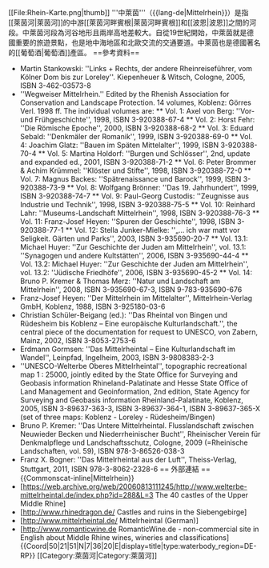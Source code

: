 [[File:Rhein-Karte.png|thumb]]
'''中萊茵'''（{{lang-de|Mittelrhein}}）是指[[萊茵河|萊茵河]]的中游[[萊茵河畔賓根|萊茵河畔賓根]]和[[波恩|波恩]]之間的河段。中萊茵河段為河谷地形且兩岸高地差較大。自從19世紀開始，中萊茵就是德國重要的旅遊景點，也是地中海地區和北歐交流的交通要道。中萊茵也是德國著名的[[葡萄酒|葡萄酒]]產區。
==參考資料==
* Martin Stankowski: ''Links + Rechts, der andere Rheinreiseführer, vom Kölner Dom bis zur Loreley''. Kiepenheuer & Witsch, Cologne, 2005, ISBN 3-462-03573-8
* ''Wegweiser Mittelrhein.'' Edited by the Rhenish Association for Conservation and Landscape Protection. 14 volumes, Koblenz: Görres Verl. 1998 ff. The individual volumes are:
** Vol. 1: Axel von Berg: ''Vor- und Frühgeschichte'', 1998, ISBN 3-920388-67-4
** Vol. 2: Horst Fehr: ''Die Römische Epoche'', 2000, ISBN 3-920388-68-2
** Vol. 3: Eduard Sebald: ''Denkmäler der Romanik'', 1999, ISBN 3-920388-69-0
** Vol. 4: Joachim Glatz: ''Bauen im Späten Mittelalter'', 1999, ISBN 3-920388-70-4
** Vol. 5: Martina Holdorf: ''Burgen und Schlösser'', 2nd, update and expanded ed., 2001, ISBN 3-920388-71-2
** Vol. 6: Peter Brommer & Achim Krümmel: ''Klöster und Stifte'', 1998, ISBN 3-920388-72-0
** Vol. 7: Magnus Backes: ''Spätrenaissance und Barock'', 1999, ISBN 3-920388-73-9
** Vol. 8: Wolfgang Brönner: ''Das 19. Jahrhundert'', 1999, ISBN 3-920388-74-7
** Vol. 9: Paul-Georg Custodis: ''Zeugnisse aus Industrie und Technik'', 1998, ISBN 3-920388-75-5
** Vol. 10: Reinhard Lahr: ''Museums-Landschaft Mittelrhein'', 1998, ISBN 3-920388-76-3
** Vol. 11: Franz-Josef Heyen: ''Spuren der Geschichte'', 1998, ISBN 3-920388-77-1
** Vol. 12: Stella Junker-Mielke: ''„… ich war matt vor Seligkeit. Gärten und Parks'', 2003, ISBN 3-935690-20-7
** Vol. 13.1: Michael Huyer: ''Zur Geschichte der Juden am Mittelrhein'', vol. 13.1: ''Synagogen und andere Kultstätten'', 2006, ISBN 3-935690-44-4
** Vol. 13.2: Michael Huyer: ''Zur Geschichte der Juden am Mittelrhein'', vol. 13.2: ''Jüdische Friedhöfe'', 2006, ISBN 3-935690-45-2
** Vol. 14: Bruno P. Kremer & Thomas Merz: ''Natur und Landschaft am Mittelrhein'', 2008, ISBN 3-935690-67-3, ISBN 9-783-935690-676
* Franz-Josef Heyen: ''Der Mittelrhein im Mittelalter'', Mittelrhein-Verlag GmbH, Koblenz, 1988, ISBN 3-925180-03-6
* Christian Schüler-Beigang (ed.): ''Das Rheintal von Bingen und Rüdesheim bis Koblenz – Eine europäische Kulturlandschaft.'', the central piece of the documentation for request to UNESCO, von Zabern, Mainz, 2002, ISBN 3-8053-2753-6
* Erdmann Gormsen: ''Das Mittelrheintal – Eine Kulturlandschaft im Wandel'', Leinpfad, Ingelheim, 2003, ISBN 3-9808383-2-3
* ''UNESCO-Welterbe Oberes Mittelrheintal'', topographic recreational map 1 : 25000, jointly edited by the State Office for Surveying and Geobasis information Rhineland-Palatinate and Hesse State Office of Land Management and Geoinformation, 2nd edition,  State Agency for Surveying and Geobasis information Rheinland-Palatinate, Koblenz, 2005, ISBN 3-89637-363-3, ISBN 3-89637-364-1, ISBN 3-89637-365-X (set of three maps: Koblenz - Loreley - Rüdesheim/Bingen)
* Bruno P. Kremer: ''Das Untere Mittelrheintal. Flusslandschaft zwischen Neuwieder Becken und Niederrheinischer Bucht'', Rheinischer Verein für Denkmalpflege und Landschaftsschutz, Cologne, 2009 (=Rheinische Landschaften, vol. 59), ISBN 978-3-86526-038-3
* Franz X. Bogner: ''Das Mittelrheintal aus der Luft'', Theiss-Verlag, Stuttgart, 2011, ISBN 978-3-8062-2328-6
== 外部連結 ==
{{Commonscat-inline|Mittelrhein}}
* [https://web.archive.org/web/20060813111245/http://www.welterbe-mittelrheintal.de/index.php?id=288&L=3 The 40 castles of the Upper Middle Rhine]
* [http://www.rhinedragon.de/ Castles and ruins in the Siebengebirge]
* [http://www.mittelrheintal.de/ Mittelrheintal (German)]
* [http://www.romanticwine.de RomanticWine.de - non-commercial site in English about Middle Rhine wines, wineries and classifications]
{{Coord|50|21|51|N|7|36|20|E|display=title|type:waterbody_region=DE-RP}}
[[Category:萊茵河|Category:萊茵河]]